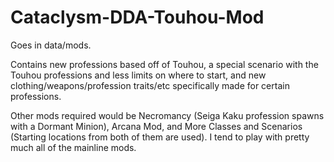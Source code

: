 # Cataclysm-DDA-Touhou-Mod
Goes in data/mods.

Contains new professions based off of Touhou, a special scenario with the Touhou professions and less limits on where to start, and new clothing/weapons/profession traits/etc specifically made for certain professions.

Other mods required would be Necromancy (Seiga Kaku profession spawns with a Dormant Minion), Arcana Mod, and More Classes and Scenarios (Starting locations from both of them are used). I tend to play with pretty much all of the mainline mods.

